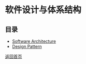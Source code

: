 # 软件设计与体系结构
## 目录
- [Software Architecture](software_architecture/software_architecture.md)
- [Design Pattern](design_pattern/design_pattern.md)

[返回首页](../../CONTENTS.md)
